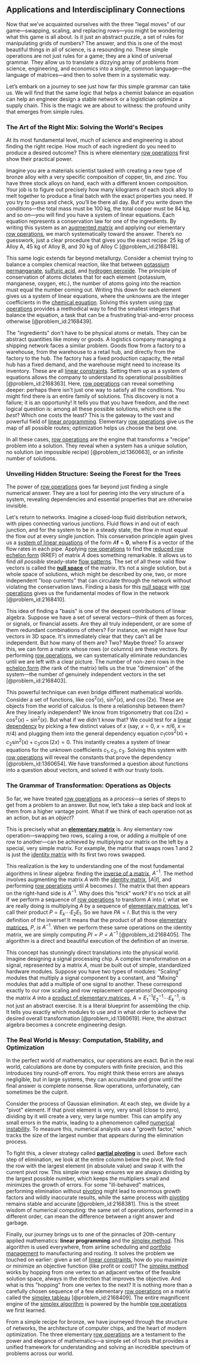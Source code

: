 ## Applications and Interdisciplinary Connections

Now that we’ve acquainted ourselves with the three "legal moves" of our game—swapping, scaling, and replacing rows—you might be wondering what this game is all about. Is it just an abstract puzzle, a set of rules for manipulating grids of numbers? The answer, and this is one of the most beautiful things in all of science, is a resounding *no*. These simple operations are not just rules for a game; they are a kind of universal grammar. They allow us to translate a dizzying array of problems from science, engineering, and economics into a single, common language—the language of matrices—and then to solve them in a systematic way.

Let’s embark on a journey to see just how far this simple grammar can take us. We will find that the same logic that helps a chemist balance an equation can help an engineer design a stable network or a logistician optimize a supply chain. This is the magic we are about to witness: the profound unity that emerges from simple rules.

### The Art of the Right Mix: Solving the World's Recipes

At its most fundamental level, much of science and engineering is about finding the right recipe. How much of each ingredient do you need to produce a desired outcome? This is where elementary [row operations](@article_id:149271) first show their practical power.

Imagine you are a materials scientist tasked with creating a new type of bronze alloy with a very specific composition of copper, tin, and zinc. You have three stock alloys on hand, each with a different known composition. Your job is to figure out precisely how many kilograms of each stock alloy to melt together to produce a final batch with the exact properties you need. If you try to guess and check, you’ll be there all day. But if you write down the conditions—the total mass must be 100 kg, the total copper must be 84 kg, and so on—you will find you have a system of linear equations. Each equation represents a conservation law for one of the ingredients. By writing this system as an [augmented matrix](@article_id:150029) and applying our elementary [row operations](@article_id:149271), we march systematically toward the answer. There’s no guesswork, just a clear procedure that gives you the exact recipe: 25 kg of Alloy A, 45 kg of Alloy B, and 30 kg of Alloy C [@problem_id:2168418].

This same logic extends far beyond metallurgy. Consider a chemist trying to balance a complex chemical reaction, like that between [potassium permanganate](@article_id:197838), [sulfuric acid](@article_id:136100), and [hydrogen peroxide](@article_id:153856). The principle of conservation of atoms dictates that for each element (potassium, manganese, oxygen, etc.), the number of atoms going into the reaction must equal the number coming out. Writing this down for each element gives us a system of linear equations, where the unknowns are the integer coefficients in the [chemical equation](@article_id:145261). Solving this system using [row operations](@article_id:149271) provides a methodical way to find the smallest integers that balance the equation, a task that can be a frustrating trial-and-error process otherwise [@problem_id:2168439].

The "ingredients" don't have to be physical atoms or metals. They can be abstract quantities like money or goods. A logistics company managing a shipping network faces a similar problem. Goods flow from a factory to a warehouse, from the warehouse to a retail hub, and directly from the factory to the hub. The factory has a fixed production capacity, the retail hub has a fixed demand, and the warehouse might need to increase its inventory. These are all [linear constraints](@article_id:636472). Setting them up as a system of equations allows the company to understand its operational possibilities [@problem_id:2168363]. Here, [row operations](@article_id:149271) can reveal something deeper: perhaps there isn't just one way to satisfy all the conditions. You might find there is an entire family of solutions. This discovery is not a failure; it is an opportunity! It tells you that you have freedom, and the next logical question is: among all these possible solutions, which one is the *best*? Which one costs the least? This is the gateway to the vast and powerful field of [linear programming](@article_id:137694). Elementary [row operations](@article_id:149271) give us the map of all possible routes; optimization helps us choose the best one.

In all these cases, [row operations](@article_id:149271) are the engine that transforms a "recipe" problem into a solution. They reveal when a system has a unique solution, no solution (an impossible recipe) [@problem_id:1360663], or an infinite number of solutions.

### Unveiling Hidden Structure: Seeing the Forest for the Trees

The power of [row operations](@article_id:149271) goes far beyond just finding a single numerical answer. They are a tool for peering into the very structure of a system, revealing dependencies and essential properties that are otherwise invisible.

Let's return to networks. Imagine a closed-loop fluid distribution network, with pipes connecting various junctions. Fluid flows in and out of each junction, and for the system to be in a steady state, the flow *in* must equal the flow *out* at every single junction. This conservation principle again gives us a [system of linear equations](@article_id:139922) of the form $A\mathbf{f} = \mathbf{0}$, where $\mathbf{f}$ is a vector of the flow rates in each pipe. Applying [row operations](@article_id:149271) to find the [reduced row echelon form](@article_id:149985) (RREF) of matrix $A$ does something remarkable. It allows us to find *all possible* steady-state [flow patterns](@article_id:152984). The set of all these valid flow vectors is called the **[null space](@article_id:150982)** of the matrix. It’s not a single solution, but a whole space of solutions, which might be described by one, two, or more independent "loop currents" that can circulate through the network without violating the conservation laws. Finding a basis for this [null space](@article_id:150982) with [row operations](@article_id:149271) gives us the fundamental modes of flow in the network [@problem_id:2168410].

This idea of finding a "basis" is one of the deepest contributions of linear algebra. Suppose we have a set of several vectors—think of them as forces, or signals, or financial assets. Are they all truly independent, or are some of them redundant combinations of others? For instance, we might have four vectors in 3D space. It's immediately clear that they can't all be independent. But how many of them are? Two? Maybe three? To answer this, we can form a matrix whose rows (or columns) are these vectors. By performing [row operations](@article_id:149271), we can systematically eliminate redundancies until we are left with a clear picture. The number of non-zero rows in the [echelon form](@article_id:152573) (the rank of the matrix) tells us the true "dimension" of the system—the number of genuinely independent vectors in the set [@problem_id:2168403].

This powerful technique can even bridge different mathematical worlds. Consider a set of functions, like $\cos^2(x)$, $\sin^2(x)$, and $\cos(2x)$. These are objects from the world of calculus. Is there a relationship between them? Are they linearly independent? We know from trigonometry that $\cos(2x) = \cos^2(x) - \sin^2(x)$. But what if we didn't know that? We could test for a [linear dependency](@article_id:185336) by picking a few distinct values of $x$ (say, $x=0$, $x=\pi/6$, $x=\pi/4$) and plugging them into the general dependency equation $c_1 \cos^2(x) + c_2 \sin^2(x) + c_3 \cos(2x) = 0$. This instantly creates a system of linear equations for the unknown coefficients $c_1, c_2, c_3$. Solving this system with [row operations](@article_id:149271) will reveal the constants that prove the dependency [@problem_id:1360654]. We have transformed a question about functions into a question about vectors, and solved it with our trusty tools.

### The Grammar of Transformation: Operations as Objects

So far, we have treated [row operations](@article_id:149271) as a *process*—a series of steps to get from a problem to an answer. But now, let’s take a step back and look at them from a higher vantage point. What if we think of each operation not as an action, but as an *object*?

This is precisely what an **[elementary matrix](@article_id:635323)** is. Any elementary row operation—swapping two rows, scaling a row, or adding a multiple of one row to another—can be achieved by multiplying our matrix on the left by a special, very simple matrix. For example, the matrix that swaps rows 1 and 2 is just the [identity matrix](@article_id:156230) with its first two rows swapped.

This realization is the key to understanding one of the most fundamental algorithms in linear algebra: finding the [inverse of a matrix](@article_id:154378), $A^{-1}$. The method involves augmenting the matrix $A$ with the [identity matrix](@article_id:156230), $[A|I]$, and performing [row operations](@article_id:149271) until $A$ becomes $I$. The matrix that then appears on the right-hand side is $A^{-1}$. Why does this "trick" work? It's no trick at all! If we perform a sequence of [row operations](@article_id:149271) to transform $A$ into $I$, what we are really doing is multiplying $A$ by a sequence of [elementary matrices](@article_id:153880), let's call their product $P = E_k \cdots E_2 E_1$. So we have $PA = I$. But this is the very definition of the inverse! It means that the product of all those [elementary matrices](@article_id:153880), $P$, *is* $A^{-1}$. When we perform these same operations on the identity matrix, we are simply computing $PI = P = A^{-1}$ [@problem_id:2168405]. The algorithm is a direct and beautiful execution of the definition of an inverse.

This concept has stunningly direct translations into the physical world. Imagine designing a signal processing chip. A complex transformation on a signal, represented by a matrix $A$, must be built out of simple, standardized hardware modules. Suppose you have two types of modules: "Scaling" modules that multiply a signal component by a constant, and "Mixing" modules that add a multiple of one signal to another. These correspond exactly to our row scaling and row replacement operations! Decomposing the matrix $A$ into a [product of elementary matrices](@article_id:154638), $A = E_1^{-1} E_2^{-1} \cdots E_k^{-1}$, is not just an abstract exercise. It is a literal blueprint for assembling the chip. It tells you exactly which modules to use and in what order to achieve the desired overall transformation [@problem_id:1360619]. Here, the abstract algebra becomes a concrete engineering design.

### The Real World is Messy: Computation, Stability, and Optimization

In the perfect world of mathematics, our operations are exact. But in the real world, calculations are done by computers with finite precision, and this introduces tiny round-off errors. You might think these errors are always negligible, but in large systems, they can accumulate and grow until the final answer is complete nonsense. Row operations, unfortunately, can sometimes be the culprit.

Consider the process of Gaussian elimination. At each step, we divide by a "pivot" element. If that pivot element is very, very small (close to zero), dividing by it will create a very, very large number. This can amplify any small errors in the matrix, leading to a phenomenon called [numerical instability](@article_id:136564). To measure this, numerical analysts use a "growth factor," which tracks the size of the largest number that appears during the elimination process.

To fight this, a clever strategy called **[partial pivoting](@article_id:137902)** is used. Before each step of elimination, we look at the entire column below the pivot. We find the row with the largest element (in absolute value) and swap it with the current pivot row. This simple row swap ensures we are always dividing by the largest possible number, which keeps the multipliers small and minimizes the growth of errors. For some "ill-behaved" matrices, performing elimination without [pivoting](@article_id:137115) might lead to enormous growth factors and wildly inaccurate results, while the same process with [pivoting](@article_id:137115) remains stable and accurate [@problem_id:2168381]. This is the street wisdom of numerical computing: the same set of operations, performed in a different order, can mean the difference between a right answer and garbage.

Finally, our journey brings us to one of the pinnacles of 20th-century applied mathematics: **linear programming** and the [simplex method](@article_id:139840). This algorithm is used everywhere, from airline scheduling and [portfolio management](@article_id:147241) to manufacturing and routing. It solves the problem we touched on earlier: given a set of [linear constraints](@article_id:636472), how do you maximize or minimize an objective function (like profit or cost)? The [simplex method](@article_id:139840) works by hopping from one vertex to an adjacent vertex of the feasible solution space, always in the direction that improves the objective. And what is this "hopping" from one vertex to the next? It is nothing more than a carefully chosen sequence of a few elementary [row operations](@article_id:149271) on a matrix called the [simplex tableau](@article_id:136292) [@problem_id:2168409]. The entire magnificent engine of the [simplex algorithm](@article_id:174634) is powered by the humble [row operations](@article_id:149271) we first learned.

From a simple recipe for bronze, we have journeyed through the structure of networks, the architecture of computer chips, and the heart of modern optimization. The three elementary [row operations](@article_id:149271) are a testament to the power and elegance of mathematics—a simple set of tools that provides a unified framework for understanding and solving an incredible spectrum of problems across our world.